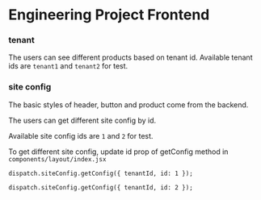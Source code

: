 # Engineering Project Frontend

### tenant
The users can see different products based on tenant id.
Available tenant ids are `tenant1` and `tenant2` for test.

### site config
The basic styles of header, button and product come from the backend.

The users can get different site config by id.

Available site config ids are `1` and `2` for test.

To get different site config, update id prop of getConfig method in
`components/layout/index.jsx`

`dispatch.siteConfig.getConfig({ tenantId, id: 1 });`

`dispatch.siteConfig.getConfig({ tenantId, id: 2 });`